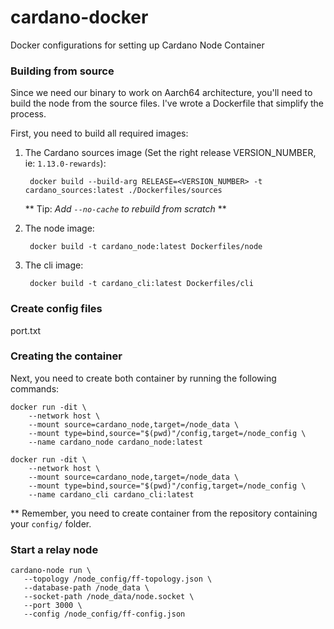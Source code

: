 # cardano-docker
Docker configurations for setting up Cardano Node Container

### Building from source 

Since we need our binary to work on Aarch64 architecture, you'll need to build the node from the source files.
I've wrote a Dockerfile that simplify the process.

First, you need to build all required images:

        
1. The Cardano sources image (Set the right release VERSION_NUMBER, ie: `1.13.0-rewards`):

        docker build --build-arg RELEASE=<VERSION_NUMBER> -t cardano_sources:latest ./Dockerfiles/sources

    ** Tip: _Add `--no-cache` to rebuild from scratch_ **

2. The node image:

        docker build -t cardano_node:latest Dockerfiles/node
        
3. The cli image:

        docker build -t cardano_cli:latest Dockerfiles/cli
                                     
### Create config files
port.txt

### Creating the container

Next, you need to create both container by running the following commands:

    docker run -dit \
        --network host \
        --mount source=cardano_node,target=/node_data \
        --mount type=bind,source="$(pwd)"/config,target=/node_config \
        --name cardano_node cardano_node:latest 

    docker run -dit \
        --network host \
        --mount source=cardano_node,target=/node_data \
        --mount type=bind,source="$(pwd)"/config,target=/node_config \
        --name cardano_cli cardano_cli:latest
            
** Remember, you need to create container from the repository containing your `config/` folder.

### Start a relay node

    cardano-node run \
       --topology /node_config/ff-topology.json \
       --database-path /node_data \
       --socket-path /node_data/node.socket \
       --port 3000 \
       --config /node_config/ff-config.json 